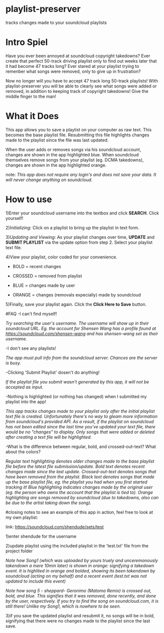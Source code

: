 # playlist-preserver
tracks changes made to your soundcloud playlists

# Intro Spiel
Have you ever been annoyed at soundcloud copyright takedowns? Ever create that perfect 50-track driving playlist only to find out weeks later that it had become 47 tracks long? Ever stared at your playlist trying to remenber what songs were removed, only to give up in frustration?

Now no longer will you have to accept 47 track long 50-track playlists! With playlist-preserver you will be able to clearly see what songs were added or removed, in addition to keeping track of copyright takedowns!  Give the middle finger to the man!

# What it Does
This app allows you to save a playlist on your computer as raw text. This becomes the base playlist file.
Resubmitting this file highlights changes made to the playlist since the file was last updated. 

When the user adds or removes songs via his soundcloud account, changes are shown in the app highlighted blue.
When soundcloud themselves remove songs from your playlist (eg. DCMA takedowns), changes are shown in the app highlighted orange. 


note: *This app does not require any login's and does not save your data. It will never change anything on soundcloud.*

# How to use


1)Enter your soundcloud username into the textbox and click **SEARCH**. Click yourself!

2)*Initializing:* Click on a playlist to bring up the playlist in text form.

3)*Updating and Viewing:* As your playlist changes over time, **UPDATE** and **SUBMIT PLAYLIST** via the update option from step 2.
Select your playlist text file.

4)View your playlist,  color coded for your convenience.



  * BOLD = recent changes

  * CROSSED = removed from playlist

  * BLUE = changes made by user

  * ORANGE = changes (removals expecially) made by soundcloud




5)Finally, save your playlist again. Click the **Click Here to Save** button.

#FAQ
 -I can't find myself!

*Try searching the user's username. The username will show up in their soundcloud URL. Eg. the account for Shensen Wang has a profile found at https://soundcloud.com/shensen-wang and has shensen-wang set as their username.*

 -I don't see any playlists!

*The app must pull info from the soundcloud server. Chances are the server is busy.*

 -Clicking 'Submit Playlist' dosen't do anything!

*If the playlist file you submit wasn't generated by this app, it will not be accepted as input.*

 -Nothing is highlighted (or nothing has changed) when I submitted my playlist into the app!

*This app tracks changes made to your playlist only after the initial playlist text file is created. Unfortunately there's no way to gleam more information from soundcloud's provided API. As a result, if the playlist on soundcloud has not been edited since the last time you've updated your text file, there would be no "changes" to display. Only songs that were added or deleted after creating a text file will be highlighted.*

 -What is the difference between regular, bold, and crossed-out-text? What about the colors?

*Regular text highlighting denotes older changes made to the base playlist file before the latest file submission/update. Bold text denotes recent changes made since the last update. Crossed-out-text denotes songs that have been removed from the playlist. Black text denotes songs that made up the base playlist file, eg. the playlist you had when you first started tracking it! Blue highlighting indicates changes made by the original user (eg. the person who owns the account that the playlist is tied to). Orange highlighting are songs removed by soundcloud (due to takedowns, also can be due to the artist taking down the song).*

#closing notes
to see an example of this app in action, feel free to look at my own playlist:

   link: https://soundcloud.com/shendude/sets/test

1)enter shendude for the username

2)update playlist using the included playlist in the 'test.txt' file from the project folder

*Note how Song1 (which was uploaded by yours truely and unceremonously takendown a mere 10min later) is shown in orange: signifying a takedown event. It is highlited in orange and bolded, showing its been takendown by soundcloud (acting on my behalf) and a recent event (test.txt was not updated to include this event)*

*Note how song 5 - sheppard- Geronimo (Matoma Remix) is crossed out, bold, and blue. This signifies that it was removed, done recently, and done by the user, respectively. If you try to find the song on soundcloud.com, it is still there! Unlike my Song1, which is nowhere to be seen.*

3)if you save the updated playlist and resubmit it, no songs will be in bold, signifying that there were no changes made to the playlist since the last save.
